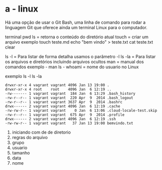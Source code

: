 # a - linux
Há uma opção de usar o Git Bash,
uma linha de comando para rodar a linguagem Git
que oferece ainda um terminal Linux para o computador.

terminal
pwd
ls = retorna o conteúdo do diretório atual
touch = criar um arquivo exemplo  touch teste.md
echo "bem vindo" >  teste.txt
cat teste.txt
clear

ls -l =  Para listar de forma detalha usamos o parâmetro -l
ls -la =  Para listar os arquivos e diretórios incluindo arquivos ocultos
man = manual dos comandos exemplo -  man ls -
whoami  = nome do usuario no Linux

exemplo ls -l
ls -la
```
drwxr-xr-x 4 vagrant vagrant 4096 Jan 13 19:00 .
drwxr-xr-x 4 root    root    4096 Jan  6 12:19 ..
-rw------- 1 vagrant vagrant  184 Jan  6 13:29 .bash_history
-rw-r--r-- 1 vagrant vagrant  220 Apr  9  2014 .bash_logout
-rw-r--r-- 1 vagrant vagrant 3637 Apr  9  2014 .bashrc
drwx------ 2 vagrant vagrant 4096 Jan  6 12:19 .cache
-rw-rw-r-- 1 vagrant vagrant    0 Jan  6 13:06 .cloud-locale-test.skip
-rw-r--r-- 1 vagrant vagrant  675 Apr  9  2014 .profile
drwx------ 2 vagrant vagrant 4096 Jan  6 12:19 .ssh
-rw-rw-r-- 1 vagrant vagrant   37 Jan 13 19:00 bemvindo.txt
```

1.  iniciando com de de diretorio
2.  regras do arquivo
3.  grupo
4.  usuario
5.  tamanho
6.  data
7.  nome

